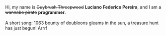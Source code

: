 Hi, my name is ~~Guybrush Threepwood~~ **Luciano Federico Pereira**, and I am a ~~wannabe pirate~~ **programmer**.<br><br>A short song: 1063 bounty of doubloons gleams in the sun, a treasure hunt has just begun! Arrr!
